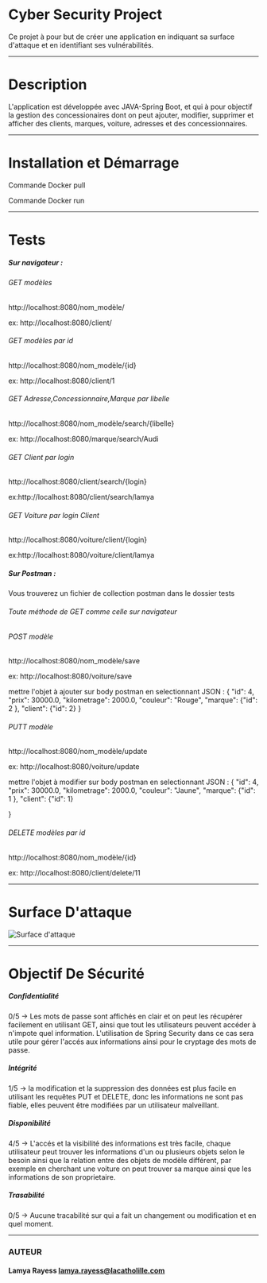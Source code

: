 #  Cyber Security Project
Ce projet à pour but de créer une application en indiquant sa surface d'attaque et en identifiant ses vulnérabilités.
***
# Description
L'application est développée avec JAVA-Spring Boot, et qui à pour objectif la gestion des concessionaires dont on peut ajouter, modifier, supprimer et afficher des clients, marques, voiture, adresses et des concessionnaires.
***
# Installation et Démarrage
Commande Docker pull

Commande Docker run

***
# Tests
##### Sur navigateur :

###### GET modèles
http://localhost:8080/nom_modèle/

ex: http://localhost:8080/client/


###### GET modèles par id
http://localhost:8080/nom_modèle/{id}

ex: http://localhost:8080/client/1


###### GET  Adresse,Concessionnaire,Marque par libelle
http://localhost:8080/nom_modèle/search/{libelle}

ex: http://localhost:8080/marque/search/Audi


###### GET Client par login
http://localhost:8080/client/search/{login}

ex:http://localhost:8080/client/search/lamya


###### GET Voiture par login Client
http://localhost:8080/voiture/client/{login}

ex:http://localhost:8080/voiture/client/lamya

##### Sur Postman :

Vous trouverez un fichier de collection postman dans le dossier tests

###### Toute méthode de GET comme celle sur navigateur

###### POST modèle
http://localhost:8080/nom_modèle/save

ex: http://localhost:8080/voiture/save

 mettre l'objet à ajouter sur body postman en selectionnant JSON : {
    "id": 4,
    "prix": 30000.0,
    "kilometrage": 2000.0,
    "couleur": "Rouge",
    "marque": {"id": 2 },
    "client": {"id": 2}
}


###### PUTT modèle
http://localhost:8080/nom_modèle/update

ex: http://localhost:8080/voiture/update

 mettre l'objet à modifier sur body postman en selectionnant JSON : {
    "id": 4,
    "prix": 30000.0,
    "kilometrage": 2000.0,
    "couleur": "Jaune",
    "marque": {"id": 1 },
    "client": {"id": 1} 
   
}


###### DELETE modèles par id
http://localhost:8080/nom_modèle/{id}

ex: http://localhost:8080/client/delete/11
***
# Surface D'attaque
![Surface d'attaque](../master/Concessionnaire_mermaidjs.png)
***
# Objectif De Sécurité

##### Confidentialité 
0/5 -> Les mots de passe sont affichés en clair  et on peut les récupérer facilement en utilisant GET, ainsi que tout les utilisateurs peuvent accéder à n'impote quel information. L'utilisation de Spring Security dans ce cas sera utile pour gérer l'accés aux informations ainsi pour le cryptage des mots de passe. 

##### Intégrité
1/5 -> la modification et la suppression des données est plus facile en utilisant les requêtes PUT et DELETE, donc les informations ne sont pas fiable, elles peuvent être modifiées par un utilisateur malveillant.

##### Disponibilité 
4/5 -> L'accés et la visibilité des informations est très facile, chaque utilisateur peut trouver les informations d'un ou plusieurs objets selon le besoin ainsi que la relation entre des objets de modèle différent, par exemple en cherchant une voiture on peut trouver sa marque ainsi que les informations de son proprietaire.

##### Trasabilité 
0/5 -> Aucune tracabilité sur qui a fait un changement ou modification et en quel moment.
***
### AUTEUR
#### Lamya Rayess lamya.rayess@lacatholille.com 
